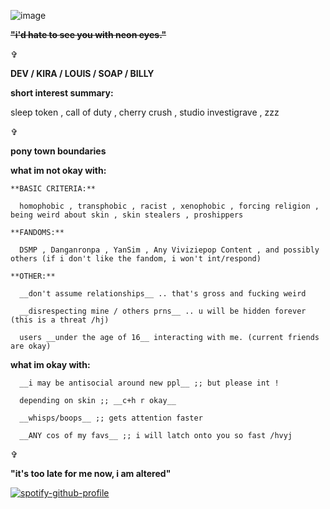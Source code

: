 ![image](https://i.pinimg.com/564x/11/7c/d7/117cd72b89a1b643f17ba8286a1ed51e.jpg)

~~**"i'd hate to see you with neon eyes."**~~

✞

**DEV / KIRA / LOUIS / SOAP / BILLY**

  __short interest summary:__

sleep token , call of duty , cherry crush , studio investigrave , zzz

✞

__pony town boundaries__

  __what im not okay with:__

    **BASIC CRITERIA:**

      homophobic , transphobic , racist , xenophobic , forcing religion , being weird about skin , skin stealers , proshippers

    **FANDOMS:**

      DSMP , Danganronpa , YanSim , Any Viviziepop Content , and possibly others (if i don't like the fandom, i won't int/respond)

    **OTHER:**

      __don't assume relationships__ .. that's gross and fucking weird

      __disrespecting mine / others prns__ .. u will be hidden forever (this is a threat /hj)

      users __under the age of 16__ interacting with me. (current friends are okay)

  **what im okay with:**

      __i may be antisocial around new ppl__ ;; but please int !

      depending on skin ;; __c+h r okay__

      __whisps/boops__ ;; gets attention faster

      __ANY cos of my favs__ ;; i will latch onto you so fast /hvyj

✞

**"it's too late for me now, i am altered"**

[![spotify-github-profile](https://spotify-github-profile.kittinanx.com/api/view?uid=ix4aqa0o51mvtn2nkv3qsr48o&cover_image=true&theme=novatorem&show_offline=false&background_color=2b2b2b&interchange=false&bar_color=b0b0b0&bar_color_cover=false)](https://github.com/kittinan/spotify-github-profile)
